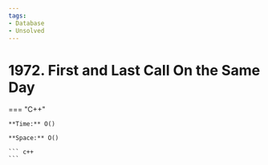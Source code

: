 ```yaml
---
tags:
- Database
- Unsolved
---
```



# 1972. First and Last Call On the Same Day

=== "C++"

    **Time:** O()

    **Space:** O()

    ``` c++
    ```
